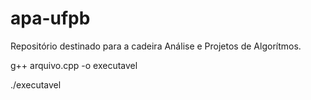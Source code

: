 # apa-ufpb
Repositório destinado para a cadeira Análise e Projetos de Algorítmos.

g++ arquivo.cpp -o executavel

./executavel